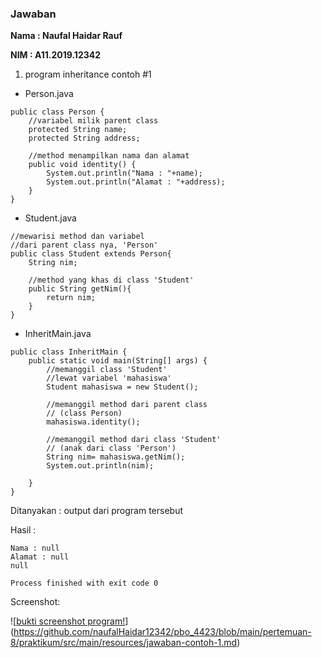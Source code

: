 ### Jawaban

**Nama  : Naufal Haidar Rauf**

**NIM   : A11.2019.12342**
1. program inheritance contoh #1

- Person.java

~~~
public class Person {
    //variabel milik parent class
    protected String name;
    protected String address;

    //method menampilkan nama dan alamat
    public void identity() {
        System.out.println("Nama : "+name);
        System.out.println("Alamat : "+address);
    }
}
~~~

- Student.java

~~~
//mewarisi method dan variabel
//dari parent class nya, 'Person'
public class Student extends Person{
    String nim;

    //method yang khas di class 'Student'
    public String getNim(){
        return nim;
    }
}

~~~

- InheritMain.java

~~~
public class InheritMain {
    public static void main(String[] args) {
        //memanggil class 'Student'
        //lewat variabel 'mahasiswa'
        Student mahasiswa = new Student();

        //memanggil method dari parent class
        // (class Person)
        mahasiswa.identity();

        //memanggil method dari class 'Student'
        // (anak dari class 'Person')
        String nim= mahasiswa.getNim();
        System.out.println(nim);

    }
}

~~~

Ditanyakan : output dari program tersebut

Hasil : 

~~~
Nama : null
Alamat : null
null

Process finished with exit code 0

~~~

Screenshot:

![[bukti screenshot program!](https://github.com/naufalHaidar12342/pbo_4423/blob/main/pertemuan-8/praktikum/src/main/resources/jawaban-contoh-1.md)] (https://github.com/naufalHaidar12342/pbo_4423/blob/main/pertemuan-8/praktikum/src/main/resources/jawaban-contoh-1.md)
